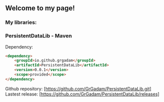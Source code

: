 ## Welcome to my page!

### My libraries:

### PersistentDataLib - Maven

Dependency:

```markdown
<dependency>
    <groupId>io.github.grgadam</groupId>
    <artifactId>PersistentDataLib</artifactId>
    <version>0.0.1</version>
    <scope>provided</scope>
</dependency>
```
Github repository: [https://github.com/GrGadam/PersistentDataLib.git]
Lastest release: [https://github.com/GrGadam/PersistentDataLib/releases]
